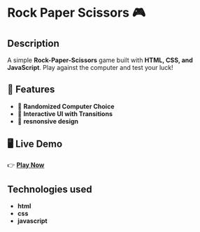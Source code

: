 # Rock Paper Scissors 🎮  

## Description  
A simple **Rock-Paper-Scissors** game built with **HTML, CSS, and JavaScript**. Play against the computer and test your luck!  

## 🚀 Features  
- 🎲 **Randomized Computer Choice**  
- 🎨 **Interactive UI with Transitions**  
- 📱 **resnonsive design**

## 🖥️ Live Demo  
👉 **[Play Now]([https://your-live-demo-link.com](https://basma-bensadi.github.io/Rock-Paper-Scissor/))** 

## Technologies used 
- **html**
- **css**
- **javascript**
